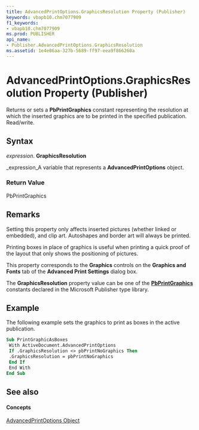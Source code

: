 ```yaml
---
title: AdvancedPrintOptions.GraphicsResolution Property (Publisher)
keywords: vbapb10.chm7077909
f1_keywords:
- vbapb10.chm7077909
ms.prod: PUBLISHER
api_name:
- Publisher.AdvancedPrintOptions.GraphicsResolution
ms.assetid: 1e4e06aa-327b-5689-ff97-eea9f866260a
---
```



# AdvancedPrintOptions.GraphicsResolution Property (Publisher)

Returns or sets a  **PbPrintGraphics** constant representing the resolution at which the inserted graphics are to be printed in the specified publication. Read/write.


## Syntax

 _expression_. **GraphicsResolution**

 _expression_A variable that represents a  **AdvancedPrintOptions** object.


### Return Value

PbPrintGraphics


## Remarks

Setting this property only affects inserted pictures (whether linked or embedded), and clip art. Autoshapes and border art will always be printed.

Printing boxes in place of graphics is useful when printing a quick proof of the layout that only shows the positioning of pictures.

This property corresponds to the  **Graphics** controls on the **Graphics and Fonts** tab of the **Advanced Print Settings** dialog box.

The  **GraphicsResolution** property value can be one of the **[PbPrintGraphics](pbprintgraphics-enumeration-publisher.md)** constants declared in the Microsoft Publisher type library.


## Example

The following example sets the graphics to print as boxes in the active publication.


```vb
Sub PrintGraphicAsBoxes 
 With ActiveDocument.AdvancedPrintOptions 
 If .GraphicsResolution <> pbPrintNoGraphics Then 
 .GraphicsResolution = pbPrintNoGraphics 
 End If 
 End With 
End Sub
```


## See also


#### Concepts


 [AdvancedPrintOptions Object](advancedprintoptions-object-publisher.md)

